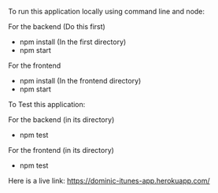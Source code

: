 To run this application locally using command line and node:

For the backend (Do this first)
- npm install (In the first directory)
- npm start

For the frontend
- npm install (In the frontend directory)
- npm start


To Test this application:

For the backend (in its directory)
- npm test

For the frontend (in its directory)
- npm test

Here is a live link: https://dominic-itunes-app.herokuapp.com/
